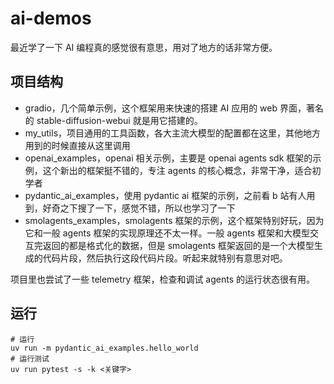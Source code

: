 # ai-demos

最近学了一下 AI 编程真的感觉很有意思，用对了地方的话非常方便。

## 项目结构

- gradio，几个简单示例，这个框架用来快速的搭建 AI 应用的 web 界面，著名的 stable-diffusion-webui 就是用它搭建的。
- my_utils，项目通用的工具函数，各大主流大模型的配置都在这里，其他地方用到的时候直接从这里调用
- openai_examples，openai 相关示例，主要是 openai agents sdk 框架的示例，这个新出的框架挺不错的，专注 agents 的核心概念，非常干净，适合初学者
- pydantic_ai_examples，使用 pydantic ai 框架的示例，之前看 b 站有人用到，好奇之下搜了一下，感觉不错，所以也学习了一下
- smolagents_examples，smolagents 框架的示例，这个框架特别好玩，因为它和一般 agents 框架的实现原理还不太一样。一般 agents 框架和大模型交互完返回的都是格式化的数据，但是 smolagents 框架返回的是一个大模型生成的代码片段，然后执行这段代码片段。听起来就特别有意思对吧。

项目里也尝试了一些 telemetry 框架，检查和调试 agents 的运行状态很有用。

## 运行

```shell
# 运行
uv run -m pydantic_ai_examples.hello_world
# 运行测试
uv run pytest -s -k <关键字>
```
